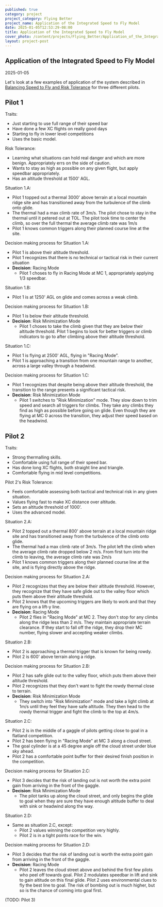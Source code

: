 ```yaml
---
published: true
category: project
project_category: Flying Better
project_name: Application of the Integrated Speed to Fly Model
date: 2025-01-05T12:53:29-08:00
title: Application of the Integrated Speed to Fly Model
cover_photo: /content/projects/Flying_Better/Application_of_the_Integrated_Speed_to_Fly_Model/photos/cover_photo.jpg
layout: project-post
---
```


## Application of the Integrated Speed to Fly Model
2025-01-05

Let's look at a few examples of application of the system described in [Balancing Speed to Fly and Risk Tolerance](/content/projects/Flying_Better/Balancing_Speed_to_Fly_&_Risk_Tolerance/Balancing_Speed_to_Fly_&_Risk_Tolerance) for three different pilots. 
## Pilot 1
Traits: 
* Just starting to use full range of their speed bar 
* Have done a few XC flights on really good days
* Starting to fly in lower level competitions
* Uses the basic model.

Risk Tolerance:
* Learning what situations can hold real danger and which are more benign. Appropriately errs on the side of caution.
* Wants to stay as high as possible on any given flight, but apply speedbar appropriately. 
* Has an altitude threshold at 1500' AGL. 

Situation 1.A:
* Pilot 1 topped out a thermal 3000' above terrain at a local mountain ridge site and has transitioned away from the turbulence of the climb onto glide.
* The thermal had a max climb rate of 3m/s. The pilot chose to stay in the thermal until it petered out at TOL. The pilot took time to center the climb, so over the full thermal the average climb rate was 1m/s
* Pilot 1 knows common triggers along their planned course line at the site.

Decision making process for Situation 1.A: 
* Pilot 1 is above their altitude threshold.
* Pilot 1 recognizes that there is no technical or tactical risk in their current situation
* **Decision**: Racing Mode
	* Pilot 1 choses to fly in Racing Mode at MC 1, appropriately applying 1/3 speedbar.

 Situation 1.B:
 * Pilot 1 is at 1250' AGL on glide and comes across a weak climb. 

Decision making process for Situation 1.B: 
* Pilot 1 is below their altitude threshold.
* **Decision**: Risk Minimization Mode
	* Pilot 1 choses to take the climb given that they are below their altitude threshold. Pilot 1 begins to look for better triggers or climb indicators to go to after climbing above their altitude threshold. 

Situation 1.C:
 * Pilot 1 is flying at 2500' AGL, flying in "Racing Mode". 
 * Pilot 1 is approaching a transition from one mountain range to another, across a large valley through a headwind. 

Decision making process for Situation 1.C: 
* Pilot 1 recognizes that despite being above their altitude threshold, the transition to the range presents a significant tactical risk. 
* **Decision**: Risk Minimization Mode
	* Pilot 1 switches to "Risk Minimization" mode. They slow down to trim speed and search all triggers for climbs. They take any climbs they find as high as possible before going on glide. Even though they are flying at MC 0 across the transition, they adjust their speed based on the headwind.

## Pilot 2
Traits: 
* Strong thermalling skills.
* Comfortable using full range of their speed bar.
* Has done long XC flights, both straight line and triangle.
* Comfortable flying in mid level competitions. 

Pilot 2's Risk Tolerance:
* Feels comfortable assessing both tactical and technical risk in any given situation.
* Values flying fast to make XC distance over altitude.
* Sets an altitude threshold of 1000'.
* Uses the advanced model.

Situation 2.A:
* Pilot 2 topped out a thermal 800' above terrain at a local mountain ridge site and has transitioned away from the turbulence of the climb onto glide.
* The thermal had a max climb rate of 3m/s. The pilot left the climb when the average climb rate dropped below 2 m/s. From first turn into the climb to leaving, the average climb rate was 2m/s
* Pilot 1 knows common triggers along their planned course line at the site, and is flying directly above the ridge.

Decision making process for Situation 2.A: 
* Pilot 2 recognizes that they are below their altitude threshold. However, they recognize that they have safe glide out to the valley floor which puts them above their altitude threshold.
* Pilot 2 knows that the upcoming triggers are likely to work and that they are flying on a lift-y line. 
* **Decision**: Racing Mode
	* Pilot 2 flies in "Racing Mode" at MC 2. They don't stop for any climbs along the ridge less than 2 m/s. They maintain appropriate terrain clearance. If they start to fall off the ridge, they drop their MC number, flying slower and accepting weaker climbs. 

Situation 2.B:
* Pilot 2 is approaching a thermal trigger that is known for being rowdy. 
* Pilot 2 is 600' above terrain along a ridge. 

Decision making process for Situation 2.B: 
* Pilot 2 has safe glide out to the valley floor, which puts them above their altitude threshold.
* Pilot 2 recognizes that they don't want to fight the rowdy thermal close to terrain. 
* **Decision**: Risk Minimization Mode
	* They switch into "Risk Minimization" mode and take a light climb at 1m/s until they feel they have safe altitude. They then head to the rowdy thermal trigger and fight the climb to the top at 4m/s.

Situation 2.C:
* Pilot 2 is in the middle of a gaggle of pilots getting close to goal in a flatland competition. 
* Pilot 2 has been flying in "Racing Mode" at MC 3 along a cloud street.
* The goal cylinder is at a 45 degree angle off the cloud street under blue sky ahead. 
* Pilot 2 has a comfortable point buffer for their desired finish position in the competition.

Decision making process for Situation 2.C: 
* Pilot 3 decides that the risk of landing out is not worth the extra point gain from arriving in the front of the gaggle. 
*  **Decision**: Risk Minimization Mode
	* The pilot tanks up along the cloud street, and only begins the glide to goal when they are sure they have enough altitude buffer to deal with sink or headwind along the way.

Situation 2.D:
* Same as situation 2.C, except:
	* Pilot 2 values winning the competition very highly.
	* Pilot 2 is in a tight points race for the win.

Decision making process for Situation 2.D: 
* Pilot 3 decides that the risk of landing out is worth the extra point gain from arriving in the front of the gaggle. 
*  **Decision**: Racing Mode
	* Pilot 2 leaves the cloud street above and behind the first few pilots who peel off towards goal. Pilot 2 modulates speedbar in lift and sink to gain altitude on this final glide. Pilot 2 uses environmental clues to fly the best line to goal. The risk of bombing out is much higher, but so is the chance of coming into goal first.


(TODO: Pilot 3)
